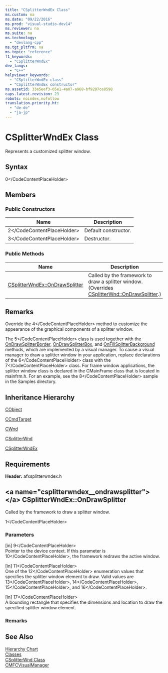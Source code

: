 ```yaml
---
title: "CSplitterWndEx Class"
ms.custom: na
ms.date: "09/22/2016"
ms.prod: "visual-studio-dev14"
ms.reviewer: na
ms.suite: na
ms.technology: 
  - "devlang-cpp"
ms.tgt_pltfrm: na
ms.topic: "reference"
f1_keywords: 
  - "CSplitterWndEx"
dev_langs: 
  - "C++"
helpviewer_keywords: 
  - "CSplitterWndEx class"
  - "CSplitterWndEx constructor"
ms.assetid: 33e5eef3-05e1-4a07-a968-bf9207ce8598
caps.latest.revision: 23
robots: noindex,nofollow
translation.priority.ht: 
  - "de-de"
  - "ja-jp"
---
```

# CSplitterWndEx Class
Represents a customized splitter window.  
  
## Syntax  
  
<CodeContentPlaceHolder>0\</CodeContentPlaceHolder>  
## Members  
  
### Public Constructors  
  
|Name|Description|  
|----------|-----------------|  
|<CodeContentPlaceHolder>2\</CodeContentPlaceHolder>|Default constructor.|  
|<CodeContentPlaceHolder>3\</CodeContentPlaceHolder>|Destructor.|  
  
### Public Methods  
  
|Name|Description|  
|----------|-----------------|  
|[CSplitterWndEx::OnDrawSplitter](#csplitterwndex__ondrawsplitter)|Called by the framework to draw a splitter window. (Overrides [CSplitterWnd::OnDrawSplitter](../vs140/csplitterwnd-class.md#csplitterwnd__ondrawsplitter).)|  
  
## Remarks  
 Override the <CodeContentPlaceHolder>4\</CodeContentPlaceHolder> method to customize the appearance of the graphical components of a splitter window.  
  
 The <CodeContentPlaceHolder>5\</CodeContentPlaceHolder> class is used together with the [OnDrawSplitterBorder](../vs140/cmfcvisualmanager-class.md#cmfcvisualmanager__ondrawsplitterborder), [OnDrawSplitterBox](../vs140/cmfcvisualmanager-class.md#cmfcvisualmanager__ondrawsplitterbox), and [OnFillSplitterBackground](../vs140/cmfcvisualmanager-class.md#cmfcvisualmanager__onfillsplitterbackground) methods, which are implemented by a visual manager. To cause a visual manager to draw a splitter window in your application, replace declarations of the <CodeContentPlaceHolder>6\</CodeContentPlaceHolder> class with the <CodeContentPlaceHolder>7\</CodeContentPlaceHolder> class. For frame window applications, the splitter window class is declared in the CMainFrame class that is located in mainfrm.h. For an example, see the <CodeContentPlaceHolder>8\</CodeContentPlaceHolder> sample in the Samples directory.  
  
## Inheritance Hierarchy  
 [CObject](../vs140/cobject-class.md)  
  
 [CCmdTarget](../vs140/ccmdtarget-class.md)  
  
 [CWnd](../vs140/cwnd-class.md)  
  
 [CSplitterWnd](../vs140/csplitterwnd-class.md)  
  
 [CSplitterWndEx](../vs140/csplitterwndex-class.md)  
  
## Requirements  
 **Header:** afxsplitterwndex.h  
  
##  \<a name="csplitterwndex__ondrawsplitter">\</a>  CSplitterWndEx::OnDrawSplitter  
 Called by the framework to draw a splitter window.  
  
<CodeContentPlaceHolder>1\</CodeContentPlaceHolder>  
### Parameters  
 [in] <CodeContentPlaceHolder>9\</CodeContentPlaceHolder>  
 Pointer to the device context. If this parameter is <CodeContentPlaceHolder>10\</CodeContentPlaceHolder>, the framework redraws the active window.  
  
 [in] <CodeContentPlaceHolder>11\</CodeContentPlaceHolder>  
 One of the <CodeContentPlaceHolder>12\</CodeContentPlaceHolder> enumeration values that specifies the splitter window element to draw. Valid values are <CodeContentPlaceHolder>13\</CodeContentPlaceHolder>, <CodeContentPlaceHolder>14\</CodeContentPlaceHolder>, <CodeContentPlaceHolder>15\</CodeContentPlaceHolder>, and <CodeContentPlaceHolder>16\</CodeContentPlaceHolder>.  
  
 [in] <CodeContentPlaceHolder>17\</CodeContentPlaceHolder>  
 A bounding rectangle that specifies the dimensions and location to draw the specified splitter window element.  
  
### Remarks  
  
## See Also  
 [Hierarchy Chart](../vs140/hierarchy-chart.md)   
 [Classes](../vs140/mfc-classes.md)   
 [CSplitterWnd Class](../vs140/csplitterwnd-class.md)   
 [CMFCVisualManager](../vs140/cmfcvisualmanager-class.md)